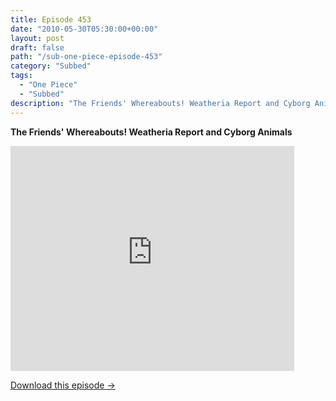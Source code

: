 ```yaml
---
title: Episode 453
date: "2010-05-30T05:30:00+00:00"
layout: post
draft: false
path: "/sub-one-piece-episode-453"
category: "Subbed"
tags:
  - "One Piece"
  - "Subbed"
description: "The Friends' Whereabouts! Weatheria Report and Cyborg Animals"
---
```


**The Friends' Whereabouts! Weatheria Report and Cyborg Animals**

<iframe width="640" height="360" src="https://www.rapidvideo.com/e/G6FRPESG3A" frameborder="0" marginwidth=0 marginheight=0 scrolling=no allowfullscreen style="max-width:90%;"></iframe>

<a href="http://ouo.io/qs/eCodkFEQ?s=https://www.rapidvideo.com/d/G6FRPESG3A" class="styled_a">Download this episode →</a>

